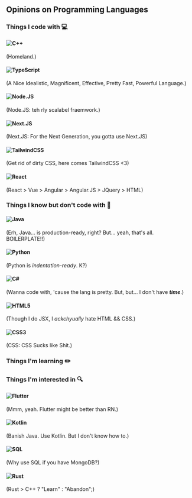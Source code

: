 ## Opinions on Programming Languages

### Things I code with 💻

#### ![C++](https://img.shields.io/badge/-C++-00599C?style=flat-square&logo=c%2B%2B&logoColor=white)
(Homeland.)

#### ![TypeScript](https://img.shields.io/badge/-TypeScript-black?style=flat-square&logo=typescript&logoColor=007acc) 
(A Nice Idealistic, Magnificent, Effective, Pretty Fast, Powerful Language.)

#### ![Node.JS](https://img.shields.io/badge/-Node.js-339933?style=flat-square&logo=node.js&logoColor=white) 
(Node.JS: teh rly scalabel fraemwork.)

#### ![Next.JS](https://img.shields.io/badge/-Next.js-000000?style=flat-square&logo=next.js&logoColor=white) 
(Next.JS: For the Next Generation, you gotta use Next.JS)

#### ![TailwindCSS](https://img.shields.io/badge/-Tailwindcss-4dc0b5?style=flat-square&logo=tailwind-css&logoColor=white) 
(Get rid of dirty CSS, here comes TailwindCSS <3)

#### ![React](https://img.shields.io/badge/-React-1F232A?style=flat-square&logo=React&logoColor=white) 
(React > Vue > Angular > Angular.JS > JQuery > HTML)

### Things I know but don't code with 📘

#### ![Java](https://img.shields.io/badge/-Java-E34A86?style=flat-square&logo=java&logoColor=white) 
(Erh, Java... is production-ready, right? But... yeah, that's all. BOILERPLATE!!)

#### ![Python](https://img.shields.io/badge/-Python-3776ab?style=flat-square&logo=Python&logoColor=white) 
(Python is *indentation-ready*. K?)

#### ![C#](https://img.shields.io/badge/-C＃-239120?style=flat-square&logo=C-Sharp) 
(Wanna code with, 'cause the lang is pretty. But, but... I don't have ***time***.)

#### ![HTML5](https://img.shields.io/badge/-HTML5-E34F26?style=flat-square&logo=html5&logoColor=white) 
(Though I do JSX, I *ackchyually* hate HTML && CSS.)

#### ![CSS3](https://img.shields.io/badge/-CSS3-1572B6?style=flat-square&logo=css3) 
(CSS: CSS Sucks like Shit.)

### Things I'm learning :pencil2:

### Things I'm interested in :mag:
#### ![Flutter](https://img.shields.io/badge/-Flutter-0175C2?style=flat-square&logo=Flutter&logoColor=white) 
(Mmm, yeah. Flutter might be better than RN.)

#### ![Kotlin](https://img.shields.io/badge/-Kotlin-0095D5?style=flat-square&logo=Kotlin&logoColor=white) 
(Banish Java. Use Kotlin. But I don't know how to.)

#### ![SQL](https://img.shields.io/badge/-SQL-4479A1?style=flat-square&logo=MySQL&logoColor=white) 
(Why use SQL if you have MongoDB?)

#### ![Rust](https://img.shields.io/badge/-Rust-000000?style=flat-square&logo=Rust&logoColor=white) 
(Rust > C++ ? "Learn" : "Abandon";)
